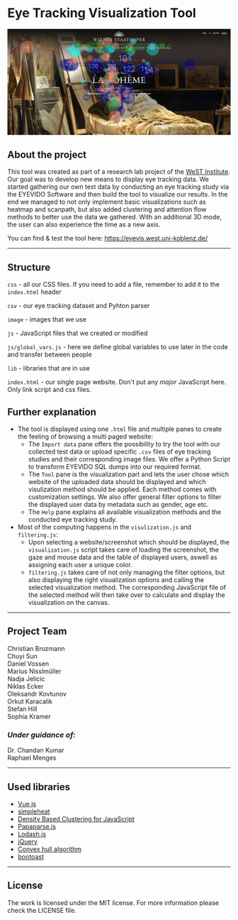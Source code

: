 # Eye Tracking Visualization Tool
![Wiener Staatsoper](/image/viennaScan.jpg)

## About the project
This tool was created as part of a research lab project of the [WeST Institute](https://west.uni-koblenz.de/).
Our goal was to develop new means to display eye tracking data. We started gathering our own test data by conducting an eye tracking study via the EYEVIDO Software and then build the tool to visualize our results. In the end we managed to not only implement basic visualizations such as heatmap and scanpath, but also added clustering and attention flow methods to better use the data we gathered. With an additional 3D mode, the user can also experience the time as a new axis.

You can find & test the tool here: https://eyevis.west.uni-koblenz.de/
***

## Structure

`css` - all our CSS files. If you need to add a file, remember to add it to the `index.html` header

`csv` - our eye tracking dataset and Pyhton parser

`image` - images that we use

`js` - JavaScript files that we created or modified

`js/global_vars.js` - here we define global variables to use later in the code and transfer between people

`lib` - libraries that are in use

`index.html` - our single page website. Don't put any _major_ JavaScript here. Only link script and css files.

## Further explanation
- The tool is displayed using one `.html` file and multiple panes to create the feeling of browsing a multi paged website:
  * The `Import data` pane offers the possibility to try the tool with our collected test data or upload specific `.csv` files of eye tracking studies and their corresponding image files. We offer a Python Script to transform EYEVIDO SQL dumps into our required format.
  * The `Tool` pane is the visualization part and lets the user chose which website of the uploaded data should be displayed and which visulization method should be applied. Each method comes with customization settings. We also offer general filter options to filter the displayed user data by metadata such as gender, age etc.
  * The `Help` pane explains all available visualization methods and the conducted eye tracking study.
- Most of the computing happens in the `visulization.js` and `filtering.js`:
   * Upon selecting a website/screenshot which should be displayed, the `visualization.js` script takes care of loading the screenshot, the gaze and mouse data and the table of displayed users, aswell as assigning each user a unique color.
   * `filtering.js` takes care of not only managing the filter options, but also displaying the right visualization options and calling the selected visualization method. The corresponding JavaScript file of the selected method will then take over to calculate and display the visualization on the canvas.
***

## Project Team
Christian Brozmann  
Chuyi Sun  
Daniel Vossen  
Marius Nisslmüller  
Nadja Jelicic  
Niklas Ecker  
Oleksandr Kovtunov  
Orkut Karacalik  
Stefan Hill  
Sophia Kramer

### _Under guidance of:_
Dr. Chandan Kumar  
Raphael Menges
***

## Used libraries
+ [Vue.js](https://vuejs.org)
+ [simpleheat](https://github.com/mourner/simpleheat)
+ [Density Based Clustering for JavaScript](https://github.com/uhho/density-clustering)
+ [Papaparse.js](https://www.papaparse.com/)
+ [Lodash.js](https://lodash.com/)
+ [jQuery](https://jquery.com/)
+ [Convex hull algorithm](https://www.nayuki.io/page/convex-hull-algorithm)
+ [bootoast](https://github.com/odahcam/bootoast)
***

## License
The work is licensed under the MIT license. For more information please check the LICENSE file.

